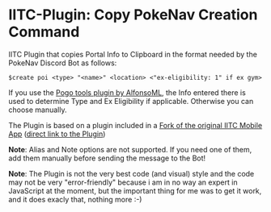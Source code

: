 # IITC-Plugin: Copy PokeNav Creation Command
IITC Plugin that copies Portal Info to Clipboard in the format needed by the PokeNav Discord Bot as follows:

```$create poi <type> "<name>" <location> <"ex-eligibility: 1" if ex gym>```

If you use the [Pogo tools plugin by AlfonsoML](https://gitlab.com/AlfonsoML/pogo-s2/), the Info entered there is used to determine Type and Ex Eligibility if applicable. Otherwise you can choose manually.

The Plugin is based on a plugin included in a [Fork of the original IITC Mobile App](https://gitlab.com/ruslan.levitskiy/iitc-mobile) ([direct link to the Plugin](https://gitlab.com/ruslan.levitskiy/iitc-mobile/-/blob/master/app/src/main/assets/plugins/portal-link-copier.user.js))

**Note**: Alias and Note options are not supported. If you need one of them, add them manually before sending the message to the Bot!

**Note**: The Plugin is not the very best code (and visual) style and the code may not be very "error-friendly" because i am in no way an expert in JavaScript at the moment, but the important thing for me was to get it work, and it does exacly that, nothing more :-)